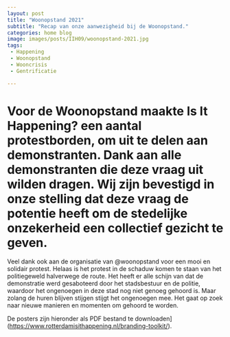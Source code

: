```yaml
---
layout: post
title: "Woonopstand 2021"
subtitle: "Recap van onze aanwezigheid bij de Woonopstand."
categories: home blog
image: images/posts/IIH09/woonopstand-2021.jpg
tags:
 - Happening
 - Woonopstand
 - Wooncrisis
 - Gentrificatie

---
```

# Voor de Woonopstand maakte **Is It Happening?** een aantal protestborden, om uit te delen aan demonstranten. Dank aan alle demonstranten die deze vraag uit wilden dragen. Wij zijn bevestigd in onze stelling dat deze vraag de potentie heeft om de stedelijke onzekerheid een collectief gezicht te geven.

Veel dank ook aan de organisatie van @woonopstand voor een mooi en solidair protest. Helaas is het protest in de schaduw komen te staan van het politiegeweld halverwege de route. Het heeft er alle schijn van dat de demonstratie werd gesaboteerd door het stadsbestuur en de politie, waardoor het ongenoegen in deze stad nog niet genoeg gehoord is. Maar zolang de huren blijven stijgen stijgt het ongenoegen mee. Het gaat op zoek naar nieuwe manieren en momenten om gehoord te worden.

De posters zijn hieronder als PDF bestand te downloaden](https://www.rotterdamisithappening.nl/branding-toolkit/).


<br>
<br>